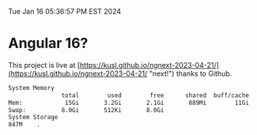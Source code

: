Tue Jan 16 05:36:57 PM EST 2024

# Angular 16?


This project is live at [https://kusl.github.io/ngnext-2023-04-21/](https://kusl.github.io/ngnext-2023-04-21/ "next!") thanks to Github.

```bash
System Memory
               total        used        free      shared  buff/cache   available
Mem:            15Gi       3.2Gi       2.1Gi       889Mi        11Gi        12Gi
Swap:          8.0Gi       512Ki       8.0Gi
System Storage
847M	.
```
```bash
